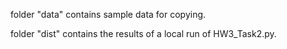 folder "data" contains sample data for copying.

folder "dist" contains the results of a local run of HW3_Task2.py.
